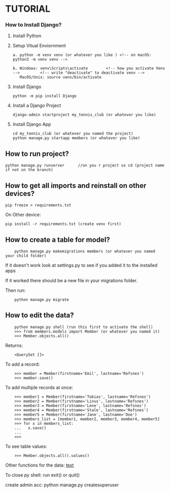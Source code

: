 # TUTORIAL

### How to Install Django?

1.  Install Python

2.  Setup Vitual Enviornment

        a. python -m venv venv (or whatever you like ) <!-- on macOS: python3 -m venv venv -->

        b. Windows: venv\Scripts\activate        <!-- how you activate Venv -->         <!-- write "deactivate" to deactivate venv -->
           MacOS/Unix: source venv/bin/activate

3.  Install Django

        python -m pip install Django

4.  Install a Django Project

        django-admin startproject my_tennis_club (or whatever you like)

5.  Install Django App

        cd my_tennis_club (or whatever you named the project)
        python manage.py startapp members (or whatever you like)

## How to run project?

    python manage.py runserver      //on you r project so cd (project name if not on the branch)

## How to get all imports and reinstall on other devices?

    pip freeze > requirements.txt

On Other device:

    pip install -r requirements.txt (create venv first)

## How to create a table for model?

        python manage.py makemigrations members (or whatever you named your child folder)

If it doesn't work look at settings.py to see if you added it to the installed apps

If it worked there should be a new file in your migrations folder.

Then run:

        python manage.py migrate

## How to edit the data?

        python manage.py shell (run this first to activate the shell)
        >>> from members.models import Member (or whatever you named it)
        >>> Member.objects.all()

Returns:

        <QuerySet []>

To add a record:

        >>> member = Member(firstname='Emil', lastname='Refsnes')
        >>> member.save()

To add multiple records at once:

        >>> member1 = Member(firstname='Tobias', lastname='Refsnes')
        >>> member2 = Member(firstname='Linus', lastname='Refsnes')
        >>> member3 = Member(firstname='Lene', lastname='Refsnes')
        >>> member4 = Member(firstname='Stale', lastname='Refsnes')
        >>> member5 = Member(firstname='Jane', lastname='Doe')
        >>> members_list = [member1, member2, member3, member4, member5]
        >>> for x in members_list:
        ...   x.save()
        ...
        >>>

To see table values:

        >>> Member.objects.all().values()

Other functions for the data: [text](https://www.w3schools.com/django/django_update_data.php)

To close py shell: run exit() or quit()

create admin acc: python manage.py createsuperuser
